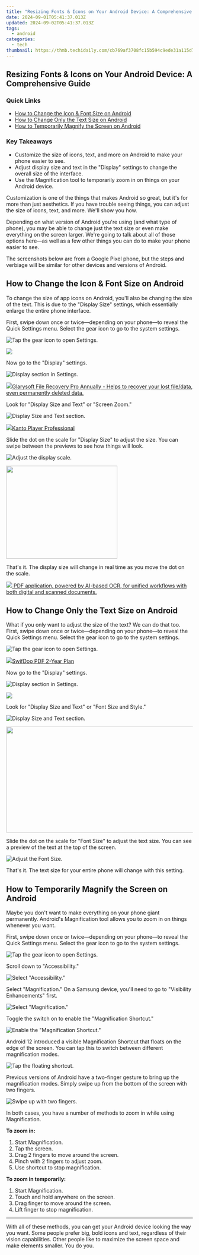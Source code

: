 ```yaml
---
title: "Resizing Fonts & Icons on Your Android Device: A Comprehensive Guide"
date: 2024-09-01T05:41:37.013Z
updated: 2024-09-02T05:41:37.013Z
tags:
  - android
categories:
  - tech
thumbnail: https://thmb.techidaily.com/cb769af3708fc15b594c9ede31a115d7b902d54d4fbcec56dcebaeb9d186f784.jpg
---
```


## Resizing Fonts & Icons on Your Android Device: A Comprehensive Guide

### Quick Links

* [How to Change the Icon & Font Size on Android](https://screen-capture.techidaily.com/new-in-2024-budget-friendly-obs-optimization-techniques/)
* [How to Change Only the Text Size on Android](https://extra-hints.techidaily.com/in-2024-a-step-by-step-guide-to-engaging-video-blog-plots/)
* [How to Temporarily Magnify the Screen on Android](https://driver-error.techidaily.com/understanding-and-resolving-problems-in-aging-usb-composite-device-connections/)

### Key Takeaways

* Customize the size of icons, text, and more on Android to make your phone easier to see.
* Adjust display size and text in the "Display" settings to change the overall size of the interface.
* Use the Magnification tool to temporarily zoom in on things on your Android device.

 Customization is one of the things that makes Android so great, but it's for more than just aesthetics. If you have trouble seeing things, you can adjust the size of icons, text, and more. We'll show you how.

 Depending on what version of Android you're using (and what type of phone), you may be able to change just the text size or even make everything on the screen larger. We're going to talk about all of those options here—as well as a few other things you can do to make your phone easier to see.

 The screenshots below are from a Google Pixel phone, but the steps and verbiage will be similar for other devices and versions of Android.

##  How to Change the Icon & Font Size on Android

 To change the size of app icons on Android, you'll also be changing the size of the text. This is due to the "Display Size" settings, which essentially enlarge the entire phone interface.

 First, swipe down once or twice—depending on your phone—to reveal the Quick Settings menu. Select the gear icon to go to the system settings.

![Tap the gear icon to open Settings.](https://static1.howtogeekimages.com/wordpress/wp-content/uploads/2024/02/screenshot_20240216-105435.png) 

<!-- affiliate ads begin -->
<a href="https://store.bitdefender.com/affiliate.php?ACCOUNT=BITLATIN&AFFILIATE=108875&PATH=http%3A%2F%2Fwww.bitdefender.com%2Fbusiness%3FAFFILIATE%3D108875%26RESOURCE%3D30%2525%2BOff%2Ball%2BGravityZone%2BProducts"><img src="https://www.bitdefender.com/content/dam/bitdefender/business/campaign/1200X628.png" border="0"></a>
<!-- affiliate ads end -->
 Now go to the "Display" settings.

![Display section in Settings.](https://static1.howtogeekimages.com/wordpress/wp-content/uploads/2024/02/screenshot_20240216-105440.png) 

<!-- affiliate ads begin -->
<a href="https://order.glarysoft.com/order/checkout.php?PRODS=35504869&QTY=1&AFFILIATE=108875&CART=1"><img src="https://secure.avangate.com/images/merchant/6734fa703f6633ab896eecbdfad8953a/products/1_FR-200-1.png" border="0">Glarysoft File Recovery Pro Annually -  Helps to recover your lost file/data, even permanently deleted data. 
</a>
<!-- affiliate ads end -->
 Look for "Display Size and Text" or "Screen Zoom."

![Display Size and Text section.](https://static1.howtogeekimages.com/wordpress/wp-content/uploads/2024/02/screenshot_20240216-105444.png) 

<!-- affiliate ads begin -->
<a href="https://secure.2checkout.com/order/checkout.php?PRODS=4742929&QTY=1&AFFILIATE=108875&CART=1"><img src="https://secure.avangate.com/images/merchant/e09fdffe648a30658a9657bbed7b2388/products/boxshot(2).png" border="0">Kanto Player Professional</a>
<!-- affiliate ads end -->
 Slide the dot on the scale for "Display Size" to adjust the size. You can swipe between the previews to see how things will look.

![Adjust the display scale.](https://static1.howtogeekimages.com/wordpress/wp-content/uploads/2024/02/screenshot_20240216-105449.png) 

<!-- affiliate ads begin -->
<a href="https://modlily.sjv.io/c/5597632/2072819/17059" target="_top" id="2072819"><img src="//a.impactradius-go.com/display-ad/17059-2072819" border="0" alt="" width="300" height="250"/></a><img height="0" width="0" src="https://imp.pxf.io/i/5597632/2072819/17059" style="position:absolute;visibility:hidden;" border="0" />
<!-- affiliate ads end -->
 That's it. The display size will change in real time as you move the dot on the scale.

<!-- affiliate ads begin -->
<a href="https://checkout.abbyy.com/order/checkout.php?PRODS=39254762&QTY=1&AFFILIATE=108875&CART=1"> <img src="https://secure.avangate.com/images/merchant/0e5fb5c76fca16adbee503c9aff393cd/products/11_FR-Badges-NEW-FR-Standard-16-WIN-200.png" border="0"> PDF application, powered by AI-based OCR, for unified workflows with both digital and scanned documents. </a>
<!-- affiliate ads end -->
##  How to Change Only the Text Size on Android

 What if you only want to adjust the size of the text? We can do that too. First, swipe down once or twice—depending on your phone—to reveal the Quick Settings menu. Select the gear icon to go to the system settings.

![Tap the gear icon to open Settings.](https://static1.howtogeekimages.com/wordpress/wp-content/uploads/2024/02/screenshot_20240216-105435.png) 

<!-- affiliate ads begin -->
<a href="https://purchase.swifdoo.com/order/checkout.php?PRODS=40002580&QTY=1&AFFILIATE=108875&CART=1"><img src="https://secure.avangate.com/images/merchant/8b932759a5a04ddb34bf79e3f9072e4b/products/3_Product%20box%20white-1024x1024.png" border="0">SwifDoo PDF 2-Year Plan</a>
<!-- affiliate ads end -->
 Now go to the "Display" settings.

![Display section in Settings.](https://static1.howtogeekimages.com/wordpress/wp-content/uploads/2024/02/screenshot_20240216-105440.png) 

<!-- affiliate ads begin -->
<a href="https://store.nero.com/order/checkout.php?PRODS=22889392&QTY=1&AFFILIATE=108875&CART=1"><img src="http://webstatic.nero.com/nero2015-com-wAssets/img/affiliate/media/banner728-90eng.jpg" border="0"></a>
<!-- affiliate ads end -->
 Look for "Display Size and Text" or "Font Size and Style."

![Display Size and Text section.](https://static1.howtogeekimages.com/wordpress/wp-content/uploads/2024/02/screenshot_20240216-105444.png) 

<!-- affiliate ads begin -->
<a href="https://cowinaudio.pxf.io/c/5597632/1116855/13794" target="_top" id="1116855"><img src="//a.impactradius-go.com/display-ad/13794-1116855" border="0" alt="" width="767" height="285"/></a><img height="0" width="0" src="https://imp.pxf.io/i/5597632/1116855/13794" style="position:absolute;visibility:hidden;" border="0" />
<!-- affiliate ads end -->
 Slide the dot on the scale for "Font Size" to adjust the text size. You can see a preview of the text at the top of the screen.

![Adjust the Font Size.](https://static1.howtogeekimages.com/wordpress/wp-content/uploads/2024/02/2024-02-16_11-04-06.png) 

 That's it. The text size for your entire phone will change with this setting.

##  How to Temporarily Magnify the Screen on Android

 Maybe you don't want to make everything on your phone giant permanently. Android's Magnification tool allows you to zoom in on things whenever you want.

 First, swipe down once or twice—depending on your phone—to reveal the Quick Settings menu. Select the gear icon to go to the system settings.

![Tap the gear icon to open Settings.](https://static1.howtogeekimages.com/wordpress/wp-content/uploads/2024/02/screenshot_20240216-105435.png) 

 Scroll down to "Accessibility."

![Select "Accessibility."](https://static1.howtogeekimages.com/wordpress/wp-content/uploads/2017/01/2021-08-24_13-49-22.png) 

 Select "Magnification." On a Samsung device, you'll need to go to "Visibility Enhancements" first.

![Select "Magnification."](https://static1.howtogeekimages.com/wordpress/wp-content/uploads/2017/01/2021-08-24_13-50-17.png) 

 Toggle the switch on to enable the "Magnification Shortcut."

![Enable the "Magnification Shortcut."](https://static1.howtogeekimages.com/wordpress/wp-content/uploads/2017/01/2021-08-24_14-06-14.png) 

 Android 12 introduced a visible Magnification Shortcut that floats on the edge of the screen. You can tap this to switch between different magnification modes.

![Tap the floating shortcut.](https://static1.howtogeekimages.com/wordpress/wp-content/uploads/2017/01/2021-08-24_13-52-24.png) 

 Previous versions of Android have a two-finger gesture to bring up the magnification modes. Simply swipe up from the bottom of the screen with two fingers.

![Swipe up with two fingers.](https://static1.howtogeekimages.com/wordpress/wp-content/uploads/2017/01/2021-08-24_13-54-18.png) 

 In both cases, you have a number of methods to zoom in while using Magnification.

**To zoom in:** 

1. Start Magnification.
2. Tap the screen.
3. Drag 2 fingers to move around the screen.
4. Pinch with 2 fingers to adjust zoom.
5. Use shortcut to stop magnification.

**To zoom in temporarily:** 

1. Start Magnification.
2. Touch and hold anywhere on the screen.
3. Drag finger to move around the screen.
4. Lift finger to stop magnification.

---

 With all of these methods, you can get your Android device looking the way you want. Some people prefer big, bold icons and text, regardless of their vision capabilities. Other people like to maximize the screen space and make elements smaller. You do you.

<ins class="adsbygoogle"
     style="display:block"
     data-ad-format="autorelaxed"
     data-ad-client="ca-pub-7571918770474297"
     data-ad-slot="1223367746"></ins>



<ins class="adsbygoogle"
     style="display:block"
     data-ad-client="ca-pub-7571918770474297"
     data-ad-slot="8358498916"
     data-ad-format="auto"
     data-full-width-responsive="true"></ins>


